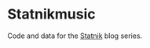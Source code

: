 # Statnikmusic
Code and data for the [Statnik](https://www.sputnikmusic.com/blog/category/statnik/) blog series.
